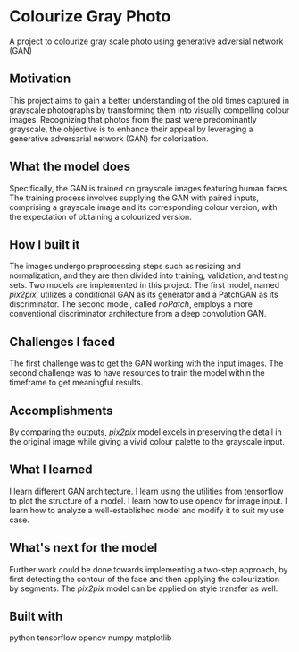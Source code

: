 # Colourize Gray Photo
A project to colourize gray scale photo using generative adversial network (GAN)

## Motivation
This project aims to gain a better understanding of the old times captured in grayscale photographs by transforming them into visually compelling colour images. Recognizing that photos from the past were predominantly grayscale, the objective is to enhance their appeal by leveraging a generative adversarial network (GAN) for colorization.  

## What the model does
Specifically, the GAN is trained on grayscale images featuring human faces. The training process involves supplying the GAN with paired inputs, comprising a grayscale image and its corresponding colour version, with the expectation of obtaining a colourized version. 

## How I built it
The images undergo preprocessing steps such as resizing and normalization, and they are then divided into training, validation, and testing sets. Two models are implemented in this project. The first model, named *pix2pix*, utilizes a conditional GAN as its generator and a PatchGAN as its discriminator. The second model, called *noPatch*, employs a more conventional discriminator architecture from a deep convolution GAN. 

## Challenges I faced
The first challenge was to get the GAN working with the input images. The second challenge was to have resources to train the model within the timeframe to get meaningful results.

## Accomplishments
By comparing the outputs, *pix2pix* model excels in preserving the detail in the original image while giving a vivid colour palette to the grayscale input. 

## What I learned
I learn different GAN architecture. I learn using the utilities from tensorflow to plot the structure of a model. I learn how to use opencv for image input. I learn how to analyze a well-established model and modify it to suit my use case. 

## What's next for the model
Further work could be done towards implementing a two-step approach, by first detecting the contour of the face and then applying the colourization by segments. The *pix2pix* model can be applied on style transfer as well. 

## Built with
python tensorflow opencv numpy matplotlib